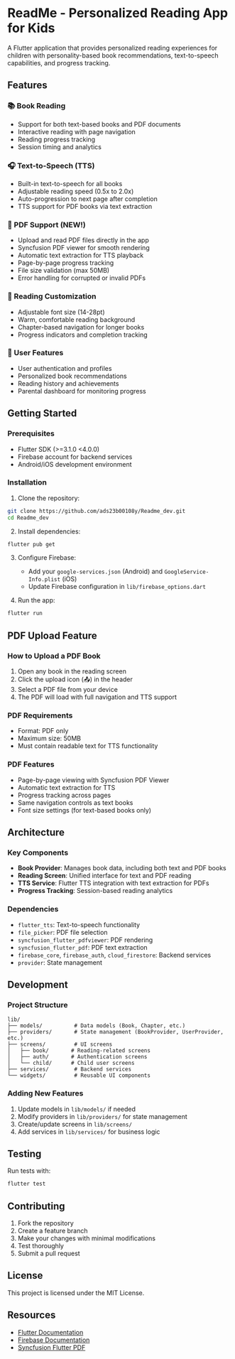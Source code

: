 # ReadMe - Personalized Reading App for Kids

A Flutter application that provides personalized reading experiences for children with personality-based book recommendations, text-to-speech capabilities, and progress tracking.

## Features

### 📚 Book Reading
- Support for both text-based books and PDF documents
- Interactive reading with page navigation
- Reading progress tracking
- Session timing and analytics

### 🎧 Text-to-Speech (TTS)
- Built-in text-to-speech for all books
- Adjustable reading speed (0.5x to 2.0x)
- Auto-progression to next page after completion
- TTS support for PDF books via text extraction

### 📄 PDF Support (NEW!)
- Upload and read PDF files directly in the app
- Syncfusion PDF viewer for smooth rendering
- Automatic text extraction for TTS playback
- Page-by-page progress tracking
- File size validation (max 50MB)
- Error handling for corrupted or invalid PDFs

### 🎨 Reading Customization
- Adjustable font size (14-28pt)
- Warm, comfortable reading background
- Chapter-based navigation for longer books
- Progress indicators and completion tracking

### 👤 User Features
- User authentication and profiles
- Personalized book recommendations
- Reading history and achievements
- Parental dashboard for monitoring progress

## Getting Started

### Prerequisites
- Flutter SDK (>=3.1.0 <4.0.0)
- Firebase account for backend services
- Android/iOS development environment

### Installation

1. Clone the repository:
```bash
git clone https://github.com/ads23b00108y/Readme_dev.git
cd Readme_dev
```

2. Install dependencies:
```bash
flutter pub get
```

3. Configure Firebase:
   - Add your `google-services.json` (Android) and `GoogleService-Info.plist` (iOS)
   - Update Firebase configuration in `lib/firebase_options.dart`

4. Run the app:
```bash
flutter run
```

## PDF Upload Feature

### How to Upload a PDF Book

1. Open any book in the reading screen
2. Click the upload icon (📤) in the header
3. Select a PDF file from your device
4. The PDF will load with full navigation and TTS support

### PDF Requirements
- Format: PDF only
- Maximum size: 50MB
- Must contain readable text for TTS functionality

### PDF Features
- Page-by-page viewing with Syncfusion PDF Viewer
- Automatic text extraction for TTS
- Progress tracking across pages
- Same navigation controls as text books
- Font size settings (for text-based books only)

## Architecture

### Key Components
- **Book Provider**: Manages book data, including both text and PDF books
- **Reading Screen**: Unified interface for text and PDF reading
- **TTS Service**: Flutter TTS integration with text extraction for PDFs
- **Progress Tracking**: Session-based reading analytics

### Dependencies
- `flutter_tts`: Text-to-speech functionality
- `file_picker`: PDF file selection
- `syncfusion_flutter_pdfviewer`: PDF rendering
- `syncfusion_flutter_pdf`: PDF text extraction
- `firebase_core`, `firebase_auth`, `cloud_firestore`: Backend services
- `provider`: State management

## Development

### Project Structure
```
lib/
├── models/          # Data models (Book, Chapter, etc.)
├── providers/       # State management (BookProvider, UserProvider, etc.)
├── screens/         # UI screens
│   ├── book/       # Reading-related screens
│   ├── auth/       # Authentication screens
│   └── child/      # Child user screens
├── services/        # Backend services
└── widgets/         # Reusable UI components
```

### Adding New Features
1. Update models in `lib/models/` if needed
2. Modify providers in `lib/providers/` for state management
3. Create/update screens in `lib/screens/`
4. Add services in `lib/services/` for business logic

## Testing

Run tests with:
```bash
flutter test
```

## Contributing

1. Fork the repository
2. Create a feature branch
3. Make your changes with minimal modifications
4. Test thoroughly
5. Submit a pull request

## License

This project is licensed under the MIT License.

## Resources

- [Flutter Documentation](https://docs.flutter.dev/)
- [Firebase Documentation](https://firebase.google.com/docs)
- [Syncfusion Flutter PDF](https://help.syncfusion.com/flutter/pdf/overview)
